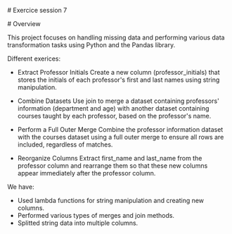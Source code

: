 # Exercice session 7

# Overview

This project focuses on handling missing data and performing various data transformation tasks using Python and the Pandas library.

Different exerices: 

- Extract Professor Initials
Create a new column (professor_initials) that stores the initials of each professor's first and last names using string manipulation.

- Combine Datasets
Use join to merge a dataset containing professors' information (department and age) with another dataset containing courses taught by each professor, based on the professor's name.

- Perform a Full Outer Merge
Combine the professor information dataset with the courses dataset using a full outer merge to ensure all rows are included, regardless of matches.

- Reorganize Columns
Extract first_name and last_name from the professor column and rearrange them so that these new columns appear immediately after the professor column.

We have:
- Used lambda functions for string manipulation and creating new columns.
- Performed various types of merges and join methods.
- Splitted string data into multiple columns.
